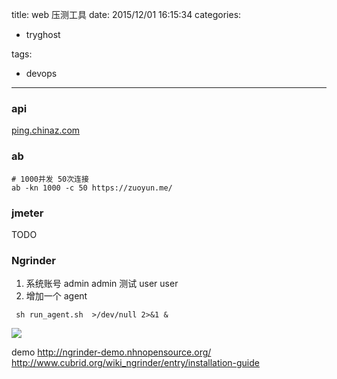 title: web 压测工具
date: 2015/12/01 16:15:34
categories:
 - tryghost

tags:
 - devops 



---

### api
[ping.chinaz.com](ping.chinaz.com)
### ab
```language-bash
# 1000并发 50次连接
ab -kn 1000 -c 50 https://zuoyun.me/
```

### jmeter

TODO

### Ngrinder

 1. 系统账号  admin admin 
    测试   user user
 2. 增加一个 agent
```language-bash
 sh run_agent.sh  >/dev/null 2>&1 & 
```
![](https://dn-zuoyun.qbox.me/image/f/53/b83b71384774f2731d77ce092b2dc.png)

demo
http://ngrinder-demo.nhnopensource.org/
http://www.cubrid.org/wiki_ngrinder/entry/installation-guide




